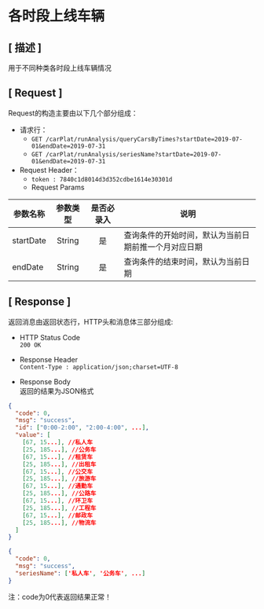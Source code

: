 # 各时段上线车辆

## [ 描述 ]

用于不同种类各时段上线车辆情况

## [ Request ]

Request的构造主要由以下几个部分组成：

+ 请求行：
  + `GET /carPlat/runAnalysis/queryCarsByTimes?startDate=2019-07-01&endDate=2019-07-31`
  + `GET /carPlat/runAnalysis/seriesName?startDate=2019-07-01&endDate=2019-07-31`
+ Request Header：
  + `token : 7840c1d8014d3d352cdbe1614e30301d`
  + Request Params

参数名称|参数类型|是否必录入|说明
--|:--:|:--:|--
startDate | String | 是 | 查询条件的开始时间，默认为当前日期前推一个月对应日期
endDate | String | 是 | 查询条件的结束时间，默认为当前日期

## [ Response ]

返回消息由返回状态行，HTTP头和消息体三部分组成:

+ HTTP Status Code  
`200 OK`

+ Response Header  
`Content-Type : application/json;charset=UTF-8`

+ Response Body  
返回的结果为JSON格式

``` json
{
  "code": 0,
  "msg": "success",
  "id": ["0:00-2:00", "2:00-4:00", ...],
  "value": [
    [67, 15...], //私人车
    [25, 185...], //公务车
    [67, 15...], //租赁车
    [25, 185...], //出租车
    [67, 15...], //公交车
    [25, 185...], //旅游车
    [67, 15...], //通勤车
    [25, 185...], //公路车
    [67, 15...], //环卫车
    [25, 185...], //工程车
    [67, 15...], //邮政车
    [25, 185...], //物流车
  ]
}

{
  "code": 0,
  "msg": "success",
  "seriesName": ['私人车', '公务车', ...]
}
```

注：code为0代表返回结果正常！
